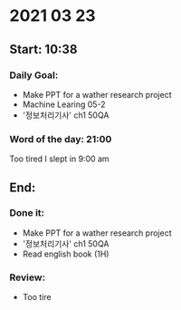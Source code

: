 # 2021 03 23
Start: 10:38
--
### Daily Goal:
- Make PPT for a wather research project
- Machine Learing 05-2
- '정보처리기사' ch1 50QA
### Word of the day: 21:00
Too tired I slept in 9:00 am

End:
--
### Done it:
- Make PPT for a wather research project
- '정보처리기사' ch1 50QA
- Read english book (1H)
### Review:
- Too tire
